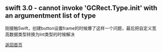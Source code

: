 
##  swift 3.0 - cannot invoke 'GCRect.Type.init' with an argumentment list of type

刚接触Swift，创建button设置frame的时候爆了这样一个问题，最后把自定义宽高数据类型转换为Int类型的时候解决 



[返回首页](https://cwos111509sina.github.io/Blog/)
